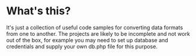 # What's this?

It's just a collection of useful code samples for converting data formats from one to another. The projects are likely to be incomplete and not work out of the box, for example you may need to set up database and credentials and supply your own db.php file for this purpose.
